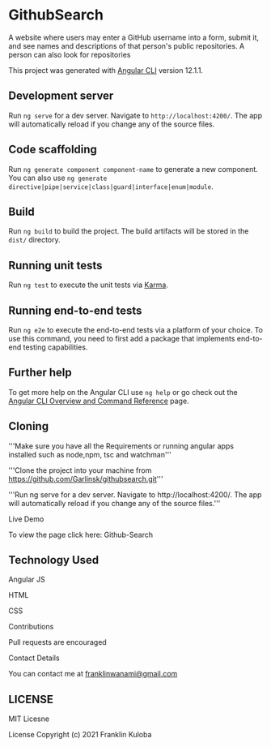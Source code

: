 # GithubSearch

A website where users may enter a GitHub username into a form, submit it, and see names and descriptions of that person's public repositories. A person can also look for repositories

This project was generated with [Angular CLI](https://github.com/angular/angular-cli) version 12.1.1.

## Development server

Run `ng serve` for a dev server. Navigate to `http://localhost:4200/`. The app will automatically reload if you change any of the source files.

## Code scaffolding

Run `ng generate component component-name` to generate a new component. You can also use `ng generate directive|pipe|service|class|guard|interface|enum|module`.

## Build

Run `ng build` to build the project. The build artifacts will be stored in the `dist/` directory.

## Running unit tests

Run `ng test` to execute the unit tests via [Karma](https://karma-runner.github.io).

## Running end-to-end tests

Run `ng e2e` to execute the end-to-end tests via a platform of your choice. To use this command, you need to first add a package that implements end-to-end testing capabilities.

## Further help

To get more help on the Angular CLI use `ng help` or go check out the [Angular CLI Overview and Command Reference](https://angular.io/cli) page.


## Cloning

'''Make sure you have all the Requirements or running angular apps installed such as node,npm, tsc and watchman'''

'''Clone the project into your machine from https://github.com/Garlinsk/githubsearch.git'''

'''Run ng serve for a dev server. Navigate to http://localhost:4200/. The app will automatically reload if you change any of the source files.'''

Live Demo

To view the page click here: Github-Search

## Technology Used

Angular JS

HTML

CSS

Contributions

Pull requests are encouraged

Contact Details

You can contact me at franklinwanami@gmail.com

## LICENSE
 MIT Licesne

License Copyright (c) 2021 Franklin Kuloba